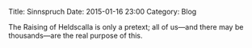 Title: Sinnspruch
Date: 2015-01-16 23:00
Category: Blog

The Raising of Heldscalla is only a pretext; all of us—and there may be thousands—are the real purpose of this.
